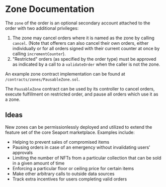 # Zone Documentation

The `zone` of the order is an optional secondary account attached to the order with two additional privileges:

1. The zone may cancel orders where it is named as the zone by calling `cancel`. (Note that offerers can also cancel their own orders, either individually or for all orders signed with their current counter at once by calling `incrementCounter`).
2. "Restricted" orders (as specified by the order type) must be approved as indicated by a call to a `validateOrder` when the caller is not the zone.

An example zone contract implementation can be found at `/contracts/zones/PausableZone.sol`.

The `PausableZone` contract can be used by its controller to cancel orders, execute fulfillment on restricted order, and pause all orders which use it as a zone.

## Ideas

New zones can be permissionlessly deployed and utilized to extend the feature set of the core Seaport marketplace. Examples include:

- Helping to prevent sales of compromised items
- Pausing orders in case of an emergency without invalidating users' approvals
- Limiting the number of NFTs from a particular collection that can be sold in a given amount of time
- Enforcing a particular floor or ceiling price for certain items
- Make other arbitrary calls to outside data sources
- Track extra incentives for users completing valid orders
